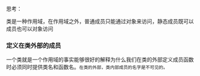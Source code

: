 思考：

类是一种作用域，在作用域之外，普通成员只能通过对象来访问，静态成员既可以成员也可以对象访问

### 定义在类外部的成员

一个类就是一个作用域的事实能够很好的解释为什么我们在类的外部定义成员函数时必须同时提供类名和函数名。`在类的外部，类内部成员的名字是不可见的。`
